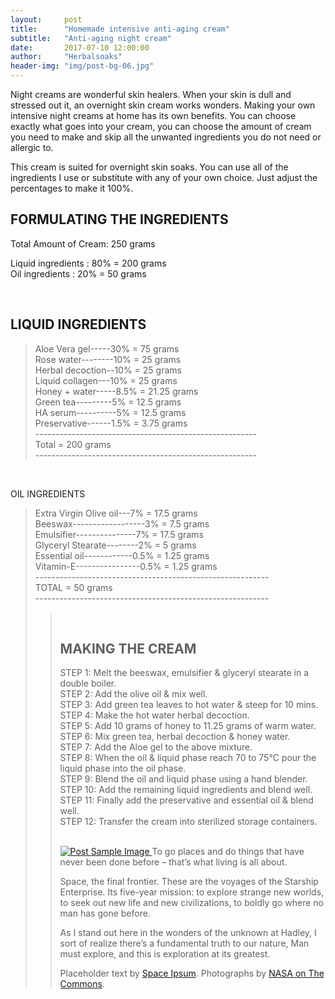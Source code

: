 ```yaml
---
layout:     post
title:      "Homemade intensive anti-aging cream"
subtitle:   "Anti-aging night cream"
date:       2017-07-10 12:00:00
author:     "Herbalsoaks"
header-img: "img/post-bg-06.jpg"
---
```


<p>Night creams are wonderful skin healers.
When your skin is dull and stressed out it, an overnight skin cream works wonders.
Making your own intensive night creams at home has its own benefits.
You can choose exactly what goes into your cream, you can choose the amount of cream you need to make and skip all the unwanted ingredients you do not need or allergic to.

This cream is suited for overnight skin soaks. You can use all of the ingredients I use or substitute with any of your own choice. Just adjust the percentages to make it 100%.</p>





<h2 class="section-heading">FORMULATING THE INGREDIENTS</h2>

<p>Total Amount of Cream: 250 grams<br/>
 
Liquid ingredients  : 80% = 200 grams<br/>
Oil ingredients  : 20% = 50 grams</p><br/>



<h2 class="section-heading">LIQUID INGREDIENTS</h2>



<blockquote>Aloe Vera gel-----30%   = 75 grams<br/>
Rose water--------10%   = 25 grams<br/>
Herbal decoction--10%   = 25 grams<br/>
Liquid collagen---10%   = 25 grams<br/>
Honey + water-----8.5%  = 21.25 grams<br/>
Green tea---------5%    = 12.5 grams<br/>
HA serum----------5%    = 12.5 grams<br/>
Preservative------1.5%  = 3.75 grams<br/>
 -------------------------------------------------------   <br/>          
   Total           = 200 grams<br/>
 -------------------------------------------------------    </blockquote><br/>
 
 
 
 
 
 
 
 

<p>OIL INGREDIENTS<br/>  
 
<blockquote>Extra Virgin Olive oil---7%  = 17.5 grams<br/>  
Beeswax------------------3%   = 7.5 grams<br/>   
Emulsifier---------------7%   = 17.5 grams<br/>  
Glyceryl Stearate--------2%   = 5 grams<br/>  
Essential oil------------0.5% = 1.25 grams<br/>   
Vitamin-E----------------0.5% = 1.25 grams<br/>  
----------------------------------------------------------<br/>  
    TOTAL          = 50 grams<br/>  
----------------------------------------------------------<br/>  
 <blockquote><br/>  





<h2 class="section-heading">MAKING THE CREAM</h2>

<p>STEP 1: Melt the beeswax, emulsifier & glyceryl stearate in a double boiler.<br/> 
STEP 2: Add the olive oil & mix well.<br/> 
STEP 3: Add green tea leaves to hot water & steep for 10 mins.<br/> 
STEP 4: Make the hot water herbal decoction.<br/> 
STEP 5: Add 10 grams of honey to 11.25 grams of warm water.<br/> 
STEP 6: Mix green tea, herbal decoction & honey water.<br/> 
STEP 7: Add the Aloe gel to the above mixture.<br/> 
STEP 8: When the oil & liquid phase reach 70 to 75°C pour the liquid phase into the oil phase.<br/> 
STEP 9: Blend the oil and liquid phase using a hand blender.<br/> 
STEP 10: Add the remaining liquid ingredients and blend well.<br/> 
STEP 11: Finally add the preservative and essential oil & blend well.<br/> 
STEP 12: Transfer the cream into sterilized storage containers.</p><br/> 

<a href="#">
    <img src="{{ site.baseurl }}/img/post-sample-image.jpg" alt="Post Sample Image">
</a>
<span class="caption text-muted">To go places and do things that have never been done before – that’s what living is all about.</span>

<p>Space, the final frontier. These are the voyages of the Starship Enterprise. Its five-year mission: to explore strange new worlds, to seek out new life and new civilizations, to boldly go where no man has gone before.</p>

<p>As I stand out here in the wonders of the unknown at Hadley, I sort of realize there’s a fundamental truth to our nature, Man must explore, and this is exploration at its greatest.</p>

<p>Placeholder text by <a href="http://spaceipsum.com/">Space Ipsum</a>. Photographs by <a href="https://www.flickr.com/photos/nasacommons/">NASA on The Commons</a>.</p>
